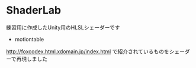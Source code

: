 # ShaderLab

練習用に作成したUnity用のHLSLシェーダーです

* motiontable

http://foxcodex.html.xdomain.jp/index.html で紹介されているものをシェーダーで再現しました
